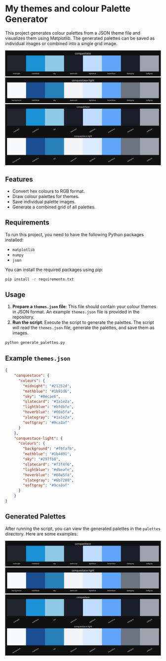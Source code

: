 # My themes and colour Palette Generator

This project generates colour palettes from a JSON theme file and visualizes them using Matplotlib. The generated palettes can be saved as individual images or combined into a single grid image.

![conquestace](palettes/conquestace.png)
![conquestace-light](palettes/conquestace-light.png)
![all_palettes](palettes/all_palettes.png)

## Features

- Convert hex colours to RGB format.
- Draw colour palettes for themes.
- Save individual palette images.
- Generate a combined grid of all palettes.

## Requirements

To run this project, you need to have the following Python packages installed:

- `matplotlib`
- `numpy`
- `json`

You can install the required packages using pip:

```bash
pip install -r requirements.txt
```

## Usage

1. **Prepare a `themes.json` file**: This file should contain your colour themes in JSON format. An example `themes.json` file is provided in the repository.
2. **Run the script**: Execute the script to generate the palettes. The script will read the `themes.json` file, generate the palettes, and save them as images.

```bash
python generate_palettes.py
```

## Example `themes.json`

```json
{
    "conquestace": {
      "colours": {
        "midnight": "#21252d",
        "mathblue": "#1b91d6",
        "sky": "#8ecae6",
        "slatecard": "#1a1e2a",
        "lightblue": "#bfdbfe",
        "hoverblue": "#60a5fa",
        "slategray": "#1a1e2a",
        "softgray": "#9ca3af"
      }
    },
    "conquestace-light": {
      "colours": {
        "background": "#f9fafb",
        "mathblue": "#1b4d91",
        "sky": "#297fb8",
        "slatecard": "#f3f4f6",
        "lightblue": "#dbeafe",
        "hoverblue": "#60a5fa",
        "slategray": "#6b7280",
        "softgray": "#9ca3af"
      }
    }
}
```
## Generated Palettes

After running the script, you can view the generated palettes in the `palettes` directory. Here are some examples:


![conquestace](palettes/conquestace.png)
![conquestace-light](palettes/conquestace-light.png)
![all_palettes](palettes/all_palettes.png)
